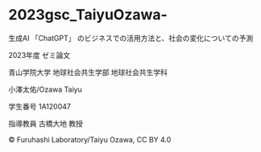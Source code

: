 # 2023gsc_TaiyuOzawa-

生成AI 「ChatGPT」 のビジネスでの活用方法と、社会の変化についての予測

2023年度 ゼミ論文

青山学院大学 地球社会共生学部 地球社会共生学科

小澤太佑/Ozawa Taiyu

学生番号 1A120047

指導教員 古橋大地 教授

© Furuhashi Laboratory/Taiyu Ozawa, CC BY 4.0

